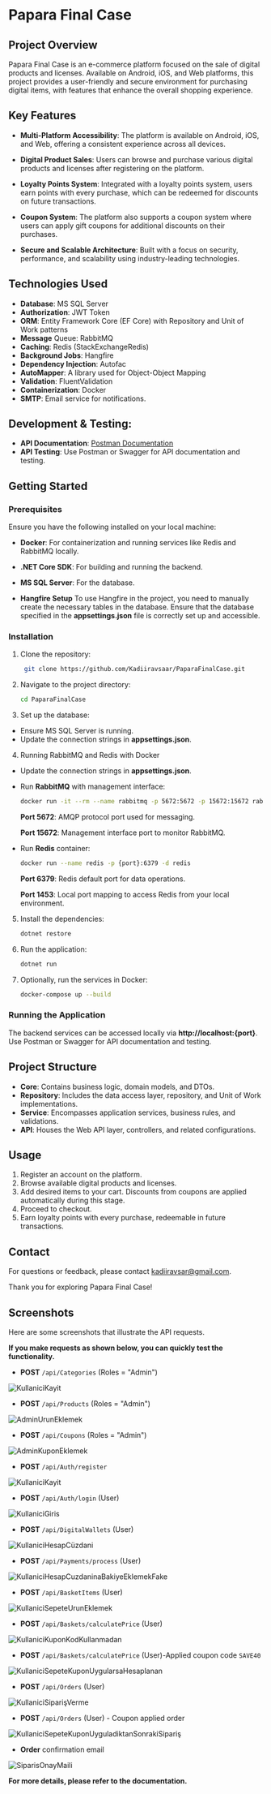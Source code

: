 # Papara Final Case

## Project Overview
Papara Final Case is an e-commerce platform focused on the sale of digital products and licenses. 
Available on Android, iOS, and Web platforms, this project provides a user-friendly and secure environment for purchasing digital items, 
with features that enhance the overall shopping experience.


## Key Features
- **Multi-Platform Accessibility**: The platform is available on Android, iOS, and Web, offering a consistent experience across all devices.

- **Digital Product Sales**: Users can browse and purchase various digital products and licenses after registering on the platform.

- **Loyalty Points System**: Integrated with a loyalty points system, users earn points with every purchase, which can be redeemed for discounts on future transactions.

- **Coupon System**: The platform also supports a coupon system where users can apply gift coupons for additional discounts on their purchases.

- **Secure and Scalable Architecture**: Built with a focus on security, performance, and scalability using industry-leading technologies.

## Technologies Used
- **Database**: MS SQL Server
- **Authorization**: JWT Token
- **ORM**: Entity Framework Core (EF Core) with Repository and Unit of Work patterns
- **Message** Queue: RabbitMQ
- **Caching**: Redis (StackExchangeRedis)
- **Background Jobs**: Hangfire
- **Dependency Injection**: Autofac
- **AutoMapper**: A library used for Object-Object Mapping
- **Validation**: FluentValidation
- **Containerization**: Docker
- **SMTP**: Email service for notifications.

## Development & Testing:

- **API Documentation**: [Postman Documentation](https://documenter.getpostman.com/view/26479579/2sA3s3JX5A)
- **API Testing**: Use Postman or Swagger for API documentation and testing.

## Getting Started

### Prerequisites
Ensure you have the following installed on your local machine:

- **Docker**: For containerization and running services like Redis and RabbitMQ locally.
- **.NET Core SDK**: For building and running the backend.
- **MS SQL Server**: For the database.

- **Hangfire Setup**
To use Hangfire in the project, you need to manually create the necessary tables in the database.
Ensure that the database specified in the **appsettings.json** file is correctly set up and accessible.

### Installation
1. Clone the repository:
    ```sh
     git clone https://github.com/Kadiiravsaar/PaparaFinalCase.git
    ```
    
2. Navigate to the project directory:
    ```sh
    cd PaparaFinalCase
    ```

3. Set up the database:

- Ensure MS SQL Server is running.
- Update the connection strings in **appsettings.json**.


4. Running RabbitMQ and Redis with Docker

- Update the connection strings in **appsettings.json**.
  
- Run **RabbitMQ** with management interface:
  ```bash
  docker run -it --rm --name rabbitmq -p 5672:5672 -p 15672:15672 rabbitmq:3.13-management
  ```
  
   **Port 5672**: AMQP protocol port used for messaging.
   
   **Port 15672**: Management interface port to monitor RabbitMQ.


- Run **Redis** container:
  ```bash
  docker run --name redis -p {port}:6379 -d redis
  ```

   **Port 6379**: Redis default port for data operations.
  
   **Port 1453**: Local port mapping to access Redis from your local environment.

  

5. Install the dependencies: 
    ```sh
    dotnet restore
    ```

6. Run the application:
    ```sh
    dotnet run
    ```

7. Optionally, run the services in Docker:
    ```sh
    docker-compose up --build
    ```


### Running the Application
The backend services can be accessed locally via **http://localhost:{port}**. Use Postman or Swagger for API documentation and testing.


## Project Structure
- **Core**: Contains business logic, domain models, and DTOs.
- **Repository**: Includes the data access layer, repository, and Unit of Work implementations.
- **Service**: Encompasses application services, business rules, and validations.
- **API**: Houses the Web API layer, controllers, and related configurations.


## Usage
1. Register an account on the platform.
2. Browse available digital products and licenses.
3. Add desired items to your cart. Discounts from coupons are applied automatically during this stage.
4. Proceed to checkout.
5. Earn loyalty points with every purchase, redeemable in future transactions.


## Contact
For questions or feedback, please contact [kadiiravsar@gmail.com](mailto:kadiiravsar@gmail.com).

Thank you for exploring Papara Final Case!

## Screenshots

Here are some screenshots that illustrate the API requests.

**If you make requests as shown below, you can quickly test the functionality.**


- **POST** `/api/Categories` (Roles = "Admin")

![KullaniciKayit](https://github.com/user-attachments/assets/524267b8-8d3d-4373-a68c-2c9d735d84dd)

- **POST** `/api/Products` (Roles = "Admin")

![AdminUrunEklemek](https://github.com/user-attachments/assets/c4c268c7-e208-4a49-b1ea-fe0d468db753)

- **POST** `/api/Coupons` (Roles = "Admin")

![AdminKuponEklemek](https://github.com/user-attachments/assets/b2be22ce-87ea-4155-b169-58663af193a7)

- **POST** `/api/Auth/register`

![KullaniciKayit](https://github.com/user-attachments/assets/89a518d3-c69e-46b2-8b78-fc3373b6bc8c)

- **POST** `/api/Auth/login` (User)

![KullaniciGiris](https://github.com/user-attachments/assets/2e418b3a-fc43-4041-9e63-54542c300a83)

- **POST** `/api/DigitalWallets` (User)

![KullaniciHesapCüzdani](https://github.com/user-attachments/assets/af57d2d8-1993-4536-9de1-80772f808575)

- **POST** `/api/Payments/process` (User)

![KullaniciHesapCuzdaninaBakiyeEklemekFake](https://github.com/user-attachments/assets/996c24c9-4d76-422d-845b-67e1d452cfb3)

- **POST** `/api/BasketItems` (User)

![KullaniciSepeteUrunEklemek](https://github.com/user-attachments/assets/9297884d-b880-4011-b37d-ba6e016f74bb)

- **POST** `/api/Baskets/calculatePrice` (User)

![KullaniciKuponKodKullanmadan](https://github.com/user-attachments/assets/14a55908-6d04-4efb-aa1a-293f4194c1fe)

- **POST** `/api/Baskets/calculatePrice` (User)-Applied coupon code `SAVE40`

![KullaniciSepeteKuponUygularsaHesaplanan](https://github.com/user-attachments/assets/0fe23e4f-4580-49a6-9a03-7dcb18382914)

- **POST** `/api/Orders` (User) 
  
![KullaniciSiparişVerme](https://github.com/user-attachments/assets/a841c302-3374-433a-a2f3-f25ca86cc3f2)

- **POST** `/api/Orders` (User) - Coupon applied order
  
![KullaniciSepeteKuponUyguladiktanSonrakiSipariş](https://github.com/user-attachments/assets/6ef63b2b-76fe-472f-ad95-9438201bf850)

- **Order** confirmation email

![SiparisOnayMaili](https://github.com/user-attachments/assets/ff136e66-2402-4844-8201-b64e7dd296a7)

**For more details, please refer to the documentation.**

